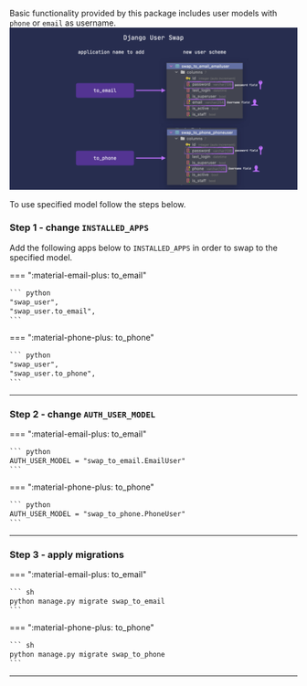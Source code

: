 Basic functionality provided by this package includes user models with `phone` or `email` as username.
![Email and Phone](./media/images/django_user_swap_01.jpeg)


To use specified model follow the steps below.
### Step 1 - change `INSTALLED_APPS`
Add the following apps below to `INSTALLED_APPS` in order to swap to the specified model.

=== ":material-email-plus: to_email"

    ``` python
    "swap_user",
    "swap_user.to_email",
    ```

=== ":material-phone-plus: to_phone"

    ``` python
    "swap_user",
    "swap_user.to_phone",
    ```

---

### Step 2 - change `AUTH_USER_MODEL`
=== ":material-email-plus: to_email"

    ``` python
    AUTH_USER_MODEL = "swap_to_email.EmailUser"
    ```

=== ":material-phone-plus: to_phone"

    ``` python
    AUTH_USER_MODEL = "swap_to_phone.PhoneUser"
    ```

---

### Step 3 - apply migrations
=== ":material-email-plus: to_email"

    ``` sh
    python manage.py migrate swap_to_email
    ```

=== ":material-phone-plus: to_phone"

    ``` sh
    python manage.py migrate swap_to_phone
    ```

---


